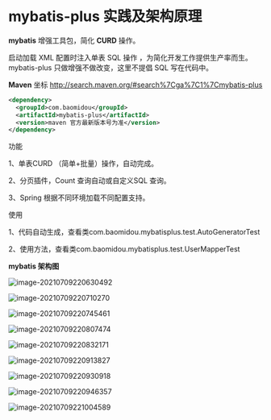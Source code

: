 # mybatis-plus 实践及架构原理

**mybatis** 增强工具包，简化 **CURD** 操作。 

启动加载 XML 配置时注入单表 SQL 操作 ，为简化开发工作提供生产率而生。mybatis-plus 只做增强不做改变，这里不提倡 SQL 写在代码中。 

**Maven** 坐标 http://search.maven.org/#search%7Cga%7C1%7Cmybatis-plus 

```xml
<dependency> 
  <groupId>com.baomidou</groupId> 
  <artifactId>mybatis-plus</artifactId> 
  <version>maven 官方最新版本号为准</version> 
</dependency> 
```

功能

1、单表CURD （简单+批量）操作，自动完成。 

2、分页插件，Count 查询自动或自定义SQL 查询。 

3、Spring 根据不同环境加载不同配置支持。 

使用

1、代码自动生成，查看类com.baomidou.mybatisplus.test.AutoGeneratorTest 

2、使用方法，查看类com.baomidou.mybatisplus.test.UserMapperTest 

**mybatis 架构图**

![image-20210709220630492](/Users/jiusonghuang/pic-md/20210709220630.png)

![image-20210709220710270](/Users/jiusonghuang/pic-md/20210709220710.png)

![image-20210709220745461](/Users/jiusonghuang/pic-md/20210709220745.png)

![image-20210709220807474](/Users/jiusonghuang/pic-md/20210709220807.png)

![image-20210709220832171](/Users/jiusonghuang/pic-md/20210709220832.png)

![image-20210709220913827](/Users/jiusonghuang/pic-md/20210709220913.png)

![image-20210709220930918](/Users/jiusonghuang/pic-md/20210709220930.png)

![image-20210709220946357](/Users/jiusonghuang/pic-md/20210709220946.png)

![image-20210709221004589](/Users/jiusonghuang/pic-md/20210709221004.png)